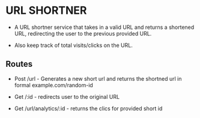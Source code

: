 # URL SHORTNER
- A URL shortner service that takes in a valid URL and returns a shortened URL, redirecting the user to the previous provided URL.

- Also keep track of total visits/clicks on the URL.

## Routes

- Post /url - Generates a new short url and returns the shortned url in formal example.com/random-id

- Get /:id - redirects user to the original URL

- Get /url/analytics/:id - returns the clics for provided short id